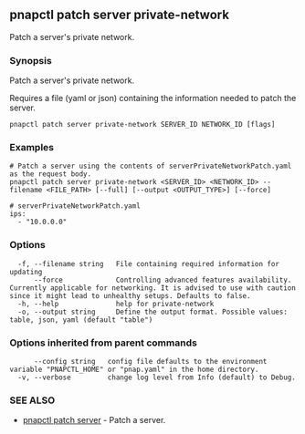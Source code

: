 ## pnapctl patch server private-network

Patch a server's private network.

### Synopsis

Patch a server's private network.
	
Requires a file (yaml or json) containing the information needed to patch the server.

```
pnapctl patch server private-network SERVER_ID NETWORK_ID [flags]
```

### Examples

```
# Patch a server using the contents of serverPrivateNetworkPatch.yaml as the request body.
pnapctl patch server private-network <SERVER_ID> <NETWORK_ID> --filename <FILE_PATH> [--full] [--output <OUTPUT_TYPE>] [--force]

# serverPrivateNetworkPatch.yaml
ips:
  - "10.0.0.0"
```

### Options

```
  -f, --filename string   File containing required information for updating
      --force             Controlling advanced features availability. Currently applicable for networking. It is advised to use with caution since it might lead to unhealthy setups. Defaults to false.
  -h, --help              help for private-network
  -o, --output string     Define the output format. Possible values: table, json, yaml (default "table")
```

### Options inherited from parent commands

```
      --config string   config file defaults to the environment variable "PNAPCTL_HOME" or "pnap.yaml" in the home directory.
  -v, --verbose         change log level from Info (default) to Debug.
```

### SEE ALSO

* [pnapctl patch server](pnapctl_patch_server.md)	 - Patch a server.

